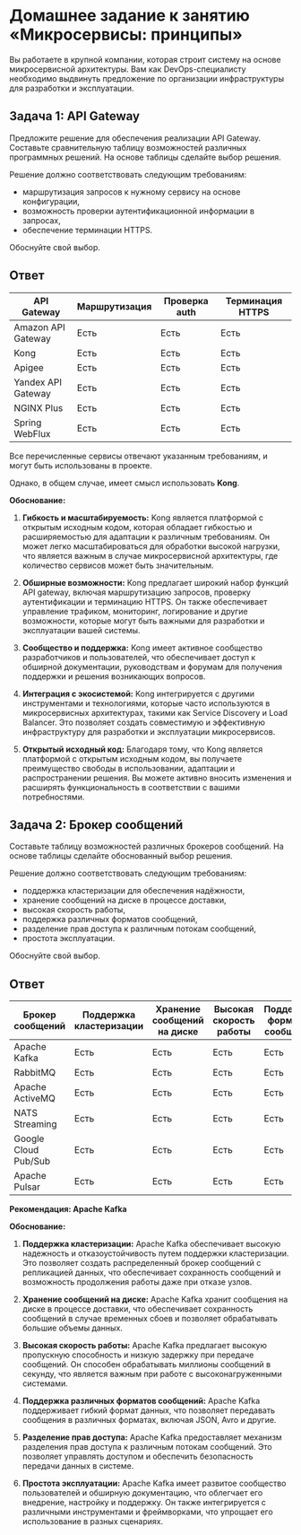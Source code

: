 
# Домашнее задание к занятию «Микросервисы: принципы»

Вы работаете в крупной компании, которая строит систему на основе микросервисной архитектуры.
Вам как DevOps-специалисту необходимо выдвинуть предложение по организации инфраструктуры для разработки и эксплуатации.

## Задача 1: API Gateway 

Предложите решение для обеспечения реализации API Gateway. Составьте сравнительную таблицу возможностей различных программных решений. На основе таблицы сделайте выбор решения.

Решение должно соответствовать следующим требованиям:
- маршрутизация запросов к нужному сервису на основе конфигурации,
- возможность проверки аутентификационной информации в запросах,
- обеспечение терминации HTTPS.

Обоснуйте свой выбор.

## Ответ

| API Gateway              | Маршрутизация | Проверка auth | Терминация HTTPS |
|--------------------------|-----------------------|-------------------------|------------------|
| Amazon API Gateway       | Есть                  | Есть                    | Есть             |
| Kong                     | Есть                  | Есть                    | Есть             |
| Apigee                   | Есть                  | Есть                    | Есть             |
| Yandex API Gateway       | Есть                  | Есть                    | Есть             |
| NGINX Plus               | Есть                  | Есть                    | Есть             |
| Spring WebFlux           | Есть                  | Есть                    | Есть             |

Все перечисленные сервисы отвечают указанным требованиям, и могут быть использованы в проекте.

Однако, в общем случае, имеет смысл использовать **Kong**.

**Обоснование:**

1. **Гибкость и масштабируемость:** Kong является платформой с открытым исходным кодом, которая обладает гибкостью и расширяемостью для адаптации к различным требованиям. Он может легко масштабироваться для обработки высокой нагрузки, что является важным в случае микросервисной архитектуры, где количество сервисов может быть значительным.

2. **Обширные возможности:** Kong предлагает широкий набор функций API gateway, включая маршрутизацию запросов, проверку аутентификации и терминацию HTTPS. Он также обеспечивает управление трафиком, мониторинг, логирование и другие возможности, которые могут быть важными для разработки и эксплуатации вашей системы.

3. **Сообщество и поддержка:** Kong имеет активное сообщество разработчиков и пользователей, что обеспечивает доступ к обширной документации, руководствам и форумам для получения поддержки и решения возникающих вопросов.

4. **Интеграция с экосистемой:** Kong интегрируется с другими инструментами и технологиями, которые часто используются в микросервисных архитектурах, такими как Service Discovery и Load Balancer. Это позволяет создать совместимую и эффективную инфраструктуру для разработки и эксплуатации микросервисов.

5. **Открытый исходный код:** Благодаря тому, что Kong является платформой с открытым исходным кодом, вы получаете преимущество свободы в использовании, адаптации и распространении решения. Вы можете активно вносить изменения и расширять функциональность в соответствии с вашими потребностями.


## Задача 2: Брокер сообщений

Составьте таблицу возможностей различных брокеров сообщений. На основе таблицы сделайте обоснованный выбор решения.

Решение должно соответствовать следующим требованиям:
- поддержка кластеризации для обеспечения надёжности,
- хранение сообщений на диске в процессе доставки,
- высокая скорость работы,
- поддержка различных форматов сообщений,
- разделение прав доступа к различным потокам сообщений,
- простота эксплуатации.

Обоснуйте свой выбор.

## Ответ

| Брокер сообщений       | Поддержка кластеризации | Хранение сообщений на диске | Высокая скорость работы | Поддержка форматов сообщений | Разделение прав доступа | Простота эксплуатации |
|------------------------|-------------------------|----------------------------|-------------------------|------------------------------|-------------------------|----------------------|
| Apache Kafka           | Есть                    | Есть                       | Есть                    | Есть                         | Есть                    | Есть                   |
| RabbitMQ               | Есть                    | Есть                       | Есть                    | Есть                         | Есть                    | Есть                   |
| Apache ActiveMQ        | Есть                    | Есть                       | Есть                    | Есть                         | Есть                    | Есть                   |
| NATS Streaming         | Есть                    | Есть                       | Есть                    | Есть                         | Есть                    | Есть                   |
| Google Cloud Pub/Sub   | Есть                    | Есть                       | Есть                    | Есть                         | Есть                    | Есть                   |
| Apache Pulsar          | Есть                    | Есть                       | Есть                    | Есть                         | Есть                    | Есть                   |

**Рекомендация: Apache Kafka**

**Обоснование:**

1. **Поддержка кластеризации:** Apache Kafka обеспечивает высокую надежность и отказоустойчивость путем поддержки кластеризации. Это позволяет создать распределенный брокер сообщений с репликацией данных, что обеспечивает сохранность сообщений и возможность продолжения работы даже при отказе узлов.

2. **Хранение сообщений на диске:** Apache Kafka хранит сообщения на диске в процессе доставки, что обеспечивает сохранность сообщений в случае временных сбоев и позволяет обрабатывать большие объемы данных.

3. **Высокая скорость работы:** Apache Kafka предлагает высокую пропускную способность и низкую задержку при передаче сообщений. Он способен обрабатывать миллионы сообщений в секунду, что является важным при работе с высоконагруженными системами.

4. **Поддержка различных форматов сообщений:** Apache Kafka поддерживает гибкий формат данных, что позволяет передавать сообщения в различных форматах, включая JSON, Avro и другие.

5. **Разделение прав доступа:** Apache Kafka предоставляет механизм разделения прав доступа к различным потокам сообщений. Это позволяет управлять доступом и обеспечить безопасность передачи данных в системе.

6. **Простота эксплуатации:** Apache Kafka имеет развитое сообщество пользователей и обширную документацию, что облегчает его внедрение, настройку и поддержку. Он также интегрируется с различными инструментами и фреймворками, что упрощает его использование в разных сценариях.
